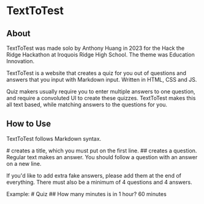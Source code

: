 # TextToTest

## About

TextToTest was made solo by Anthony Huang in 2023 for the Hack the Ridge Hackathon at Iroquois Ridge High School. The theme was Education Innovation.

TextToTest is a website that creates a quiz for you out of questions and answers that you input with Markdown input. Written in HTML, CSS and JS.

Quiz makers usually require you to enter multiple answers to one question, and require a convoluted UI to create these quizzes. TextToTest makes this all text based, while matching answers to the questions for you.

## How to Use

TextToTest follows Markdown syntax.

\# creates a title, which you must put on the first line. ## creates a question. Regular text makes an answer. You should follow a question with an answer on a new line.

If you'd like to add extra fake answers, please add them at the end of everything. There must also be a minimum of 4 questions and 4 answers.

Example:
\# Quiz
\## How many minutes is in 1 hour?
60 minutes